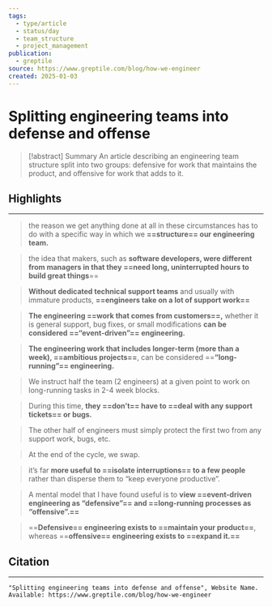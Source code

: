 ```yaml
---
tags:
  - type/article
  - status/day
  - team_structure
  - project_management
publication:
  - greptile
source: https://www.greptile.com/blog/how-we-engineer
created: 2025-01-03
---
```

# Splitting engineering teams into defense and offense

> [!abstract] Summary
> An article describing an engineering team structure split into two groups: defensive for work that maintains the product, and offensive for work that adds to it.
## Highlights
---
> the reason we get anything done at all in these circumstances has to do with a specific way in which we **==structure== our engineering team.**

> the idea that makers, such as **software developers, were different from managers in that they ==need long, uninterrupted hours to build great things**==

> **Without dedicated technical support teams** and usually with immature products, **==engineers take on a lot of support work==**

> **The engineering ==work that comes from customers==,** whether it is general support, bug fixes, or small modifications **can be considered ==“event-driven”== engineering.**

> **The engineering work that includes longer-term (more than a week), ==ambitious projects==**, can be considered ==**“long-running”== engineering.**

> We instruct half the team (2 engineers) at a given point to work on long-running tasks in 2-4 week blocks.

> During this time, **they ==don’t== have to ==deal with any support tickets== or bugs.**

> The other half of engineers must simply protect the first two from any support work, bugs, etc.

> At the end of the cycle, we swap.

> it’s far **more useful to ==isolate interruptions== to a few people** rather than disperse them to “keep everyone productive”.

> A mental model that I have found useful is to **view ==event-driven engineering as “defensive”== and ==long-running processes as “offensive”.==**

> ==**Defensive== engineering exists to ==maintain your product==**, whereas ==**offensive== engineering exists to ==expand it.==**
## Citation
---
```
"Splitting engineering teams into defense and offense", Website Name.
Available: https://www.greptile.com/blog/how-we-engineer
```